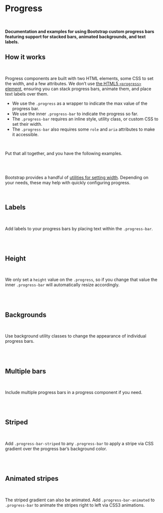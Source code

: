<ClientOnly>

# Progress

<br>

**Documentation and examples for using Bootstrap custom progress bars featuring support for stacked bars, animated backgrounds, and text labels.**

## How it works
<br>

Progress components are built with two HTML elements, some CSS to set the width, and a few attributes. We don’t use [the HTML5 `<progress>` element](https://developer.mozilla.org/en-US/docs/Web/HTML/Element/progress), ensuring you can stack progress bars, animate them, and place text labels over them.

* We use the `.progress` as a wrapper to indicate the max value of the progress bar.
* We use the inner `.progress-bar` to indicate the progress so far.
* The `.progress-bar` requires an inline style, utility class, or custom CSS to set their width.
* The `.progress-bar` also requires some `role` and `aria` attributes to make it accessible.

<br>

Put that all together, and you have the following examples.

<br/>

<element-slot :elementCode="content.progre_Id_1" />

<br>

<source-code :codeType="codeTypes.HTML" :content="content.progre_Id_1" />


Bootstrap provides a handful of [utilities for setting width](https://getbootstrap.com/docs/4.3/utilities/sizing/). Depending on your needs, these may help with quickly configuring progress.

<br>

<element-slot :elementCode="content.progre_Id_2" />

<source-code :codeType="codeTypes.HTML" :content="content.progre_Id_2" />


## Labels
<br>


Add labels to your progress bars by placing text within the `.progress-bar`.

<br/>

<element-slot :elementCode="content.progre_Id_3" />

<br>

<source-code :codeType="codeTypes.HTML" :content="content.progre_Id_3" />

## Height
<br>

We only set a `height` value on the `.progress`, so if you change that value the inner `.progress-bar` will automatically resize accordingly.

<br/>

<element-slot :elementCode="content.progre_Id_4" />

<br>

<source-code :codeType="codeTypes.HTML" :content="content.progre_Id_4" />

## Backgrounds
<br>

Use background utility classes to change the appearance of individual progress bars.

<br/>

<element-slot :elementCode="content.progre_Id_5" />

<br>

<source-code :codeType="codeTypes.HTML" :content="content.progre_Id_5" />

## Multiple bars
<br>

Include multiple progress bars in a progress component if you need.

<br/>

<element-slot :elementCode="content.progre_Id_6" />

<br>

<source-code :codeType="codeTypes.HTML" :content="content.progre_Id_6" />

## Striped
<br>

Add `.progress-bar-striped` to any `.progress-bar` to apply a stripe via CSS gradient over the progress bar’s background color.

<br/>

<element-slot :elementCode="content.progre_Id_7" />

<br>

<source-code :codeType="codeTypes.HTML" :content="content.progre_Id_7" />

## Animated stripes
<br>

The striped gradient can also be animated. Add `.progress-bar-animated` to `.progress-bar` to animate the stripes right to left via CSS3 animations.
<br/>

<element-slot :elementCode="content.progre_Id_8" />

<br>

<source-code :codeType="codeTypes.HTML" :content="content.progre_Id_8" />


</ClientOnly>

<script>

import jQuery from "jquery";
import "bootstrap/scss/bootstrap.scss";
import "bootstrap/js/src";
import * as codeTypes from '@/utils/codeTypes'
import ProgressContent from '@/content/components/progress'
 export default {
    mounted() {
        setTimeout(() => {
            jQuery('#progressClick').on('click', () => {
                jQuery("#progress-bar-striped-animation").toggleClass('progress-bar-animated')
               
            })
        }, 1000)
    },

     data(){
         return {
             codeTypes: codeTypes, 
             content: ProgressContent
         }
     }
 }


</script >



<style  lang="scss">
    .bd-example>.progress+.progress {
        margin-top: 1rem;
    }
    .bd-example>.nav+.nav, .bd-example>.navbar+.navbar, .bd-example>.progress+.btn, .bd-example>.progress+.progress 
    {
        margin-top: 1rem;
    }
</style>